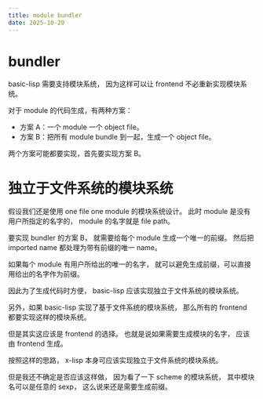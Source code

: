 ```yaml
---
title: module bundler
date: 2025-10-20
---
```


# bundler

basic-lisp 需要支持模块系统，
因为这样可以让 frontend 不必重新实现模块系统。

对于 module 的代码生成，有两种方案：

- 方案 A：一个 module 一个 object file。
- 方案 B：把所有 module bundle 到一起，生成一个 object file。

两个方案可能都要实现，首先要实现方案 B。

# 独立于文件系统的模块系统

假设我们还是使用 one file one module 的模块系统设计。
此时 module 是没有用户所指定的名字的，
module 的名字就是 file path。

要实现 bundler 的方案 B，
就需要给每个 module 生成一个唯一的前缀。
然后把 imported name 都处理为带有前缀的唯一 name。

如果每个 module 有用户所给出的唯一的名字，
就可以避免生成前缀，可以直接用给出的名字作为前缀。

因此为了生成代码时方便，
basic-lisp 应该实现独立于文件系统的模块系统。

另外，如果 basic-lisp 实现了基于文件系统的模块系统，
那么所有的 frontend 都要实现这样的模块系统。

但是其实这应该是 frontend 的选择。
也就是说如果需要生成模块的名字，
应该由 frontend 生成。

按照这样的思路，
x-lisp 本身可应该实现独立于文件系统的模块系统。

但是我还不确定是否应该这样做，
因为看了一下 scheme 的模块系统，
其中模块名可以是任意的 sexp，
这么说来还是需要生成前缀。
